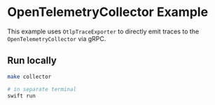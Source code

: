 # OpenTelemetryCollector Example

This example uses `OtlpTraceExporter` to directly emit traces to the `OpenTelemetryCollector` via gRPC.

## Run locally

```sh
make collector

# in separate terminal
swift run
```
